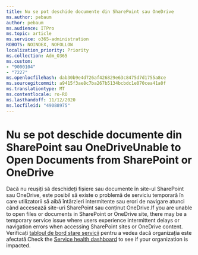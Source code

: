 ```yaml
---
title: Nu se pot deschide documente din SharePoint sau OneDrive
ms.author: pebaum
author: pebaum
ms.audience: ITPro
ms.topic: article
ms.service: o365-administration
ROBOTS: NOINDEX, NOFOLLOW
localization_priority: Priority
ms.collection: Adm_O365
ms.custom:
- "9000104"
- "7227"
ms.openlocfilehash: dab30b9e4d726af426829e63c8475d7d1755a8ce
ms.sourcegitcommit: a9415f3ae8c7ba267b5134bcbdc1e070cea41a0f
ms.translationtype: MT
ms.contentlocale: ro-RO
ms.lasthandoff: 11/12/2020
ms.locfileid: "49088975"
---
```

# <a name="unable-to-open-documents-from-sharepoint-or-onedrive"></a><span data-ttu-id="ab464-102">Nu se pot deschide documente din SharePoint sau OneDrive</span><span class="sxs-lookup"><span data-stu-id="ab464-102">Unable to Open Documents from SharePoint or OneDrive</span></span>

<span data-ttu-id="ab464-103">Dacă nu reușiți să deschideți fișiere sau documente în site-ul SharePoint sau OneDrive, este posibil să existe o problemă de serviciu temporară în care utilizatorii să aibă întârzieri intermitente sau erori de navigare atunci când accesează site-uri SharePoint sau conținut OneDrive.</span><span class="sxs-lookup"><span data-stu-id="ab464-103">If you are unable to open files or documents in SharePoint or OneDrive site, there may be a temporary service issue where users experience intermittent delays or navigation errors when accessing SharePoint sites or OneDrive content.</span></span> <span data-ttu-id="ab464-104">Verificați [tabloul de bord stare servicii](https://admin.microsoft.com/AdminPortal/Home#/servicehealth) pentru a vedea dacă organizația este afectată.</span><span class="sxs-lookup"><span data-stu-id="ab464-104">Check the [Service health dashboard](https://admin.microsoft.com/AdminPortal/Home#/servicehealth) to see if your organization is impacted.</span></span>

